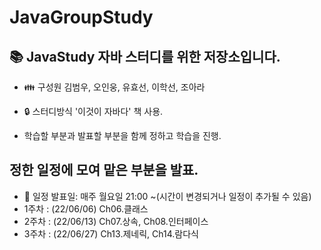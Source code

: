 # JavaGroupStudy


## 📚 JavaStudy 자바 스터디를 위한 저장소입니다.

* 👪 구성원 김범우, 오인웅, 유효선, 이학선, 조아라

* 🔒 스터디방식 '이것이 자바다' 책 사용.

* 학습할 부분과 발표할 부분을 함께 정하고 학습을 진행.

## 정한 일정에 모여 맡은 부분을 발표.

* 📅 일정 발표일: 매주 월요일 21:00 ~(시간이 변경되거나 일정이 추가될 수 있음)
* 1주차 : (22/06/06) Ch06.클래스
* 2주차 : (22/06/13) Ch07.상속, Ch08.인터페이스
* 3주차 : (22/06/27) Ch13.제네릭, Ch14.람다식



